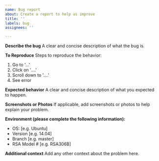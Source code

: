 ```yaml
---
name: Bug report
about: Create a report to help us improve
title: ''
labels: bug
assignees: ''

---
```


**Describe the bug**
A clear and concise description of what the bug is.

**To Reproduce**
Steps to reproduce the behavior:
1. Go to '...'
2. Click on '....'
3. Scroll down to '....'
4. See error

**Expected behavior**
A clear and concise description of what you expected to happen.

**Screenshots or Photos**
If applicable, add screenshots or photos to help explain your problem.

**Environment (please complete the following information):**
 - OS: [e.g. Ubuntu]
 - Version [e.g. 14.04]
 - Branch [e.g. master]
 - RSA Model # [e.g. RSA306B]

**Additional context**
Add any other context about the problem here.
